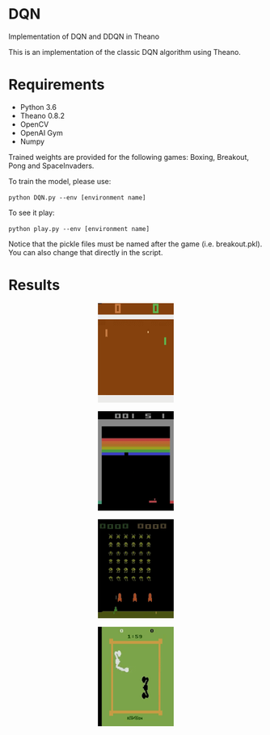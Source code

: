 # DQN
Implementation of DQN and DDQN in Theano

This is an implementation of the classic DQN algorithm using Theano. 

# Requirements

- Python 3.6
- Theano 0.8.2
- OpenCV
- OpenAI Gym
- Numpy

Trained weights are provided for the following games: Boxing, Breakout, Pong and SpaceInvaders. 

To train the model, please use:

`python DQN.py --env [environment name]`

To see it play:

`python play.py --env [environment name]`

Notice that the pickle files must be named after the game (i.e. breakout.pkl). You can also change that directly in the script.

# Results


<p align="center" size="width 150">
  <img src="https://github.com/mklissa/DQN/blob/master/results/pong.gif" width="150"/>
</p>
<p align="center" size="width 150">
  <img src="https://github.com/mklissa/DQN/blob/master/results/breakout.gif" width="150"/>
</p>
<p align="center" size="width 150">
  <img src="https://github.com/mklissa/DQN/blob/master/results/space.gif" width="150"/>
</p>
<p align="center" size="width 150">
  <img src="https://github.com/mklissa/DQN/blob/master/results/boxing.gif" width="150"/>
</p>
